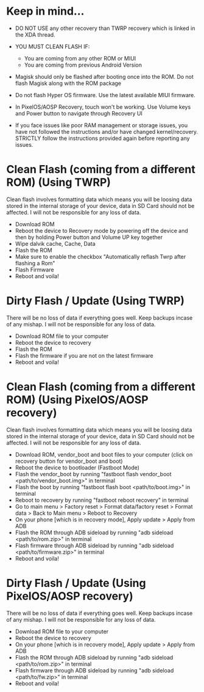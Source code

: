 # Keep in mind...
- DO NOT USE any other recovery than TWRP recovery which is linked in the XDA thread.
- YOU MUST CLEAN FLASH IF:
    - You are coming from any other ROM or MIUI
    - You are coming from previous Android Version
- Magisk should only be flashed after booting once into the ROM. Do not flash Magisk along with the ROM package
- Do not flash Hyper OS firmware. Use the latest available MIUI firmware.

- In PixelOS/AOSP Recovery, touch won't be working. Use Volume keys and Power button to navigate through Recovery UI

- If you face issues like poor RAM management or storage issues, you have not followed the instructions and/or have changed kernel/recovery. STRICTLY follow the instructions provided again before reporting any issues.

# Clean Flash (coming from a different ROM) (Using TWRP)
Clean flash involves formatting data which means you will be loosing data stored in the internal storage of your device, data in SD Card should not be affected. I will not be responsible for any loss of data.
- Download ROM
- Reboot the device to Recovery mode by powering off the device and then by holding Power button and Volume UP key together
- Wipe dalvik cache, Cache, Data
- Flash the ROM
- Make sure to enable the checkbox "Automatically reflash Twrp after flashing a Rom"
- Flash Firmware
- Reboot and voila!

# Dirty Flash / Update (Using TWRP)
There will be no loss of data if everything goes well. Keep backups incase of any mishap. I will not be responsible for any loss of data.
- Download ROM file to your computer
- Reboot the device to recovery
- Flash the ROM
- Flash the firmware if you are not on the latest firmware
- Reboot and voila!

# Clean Flash (coming from a different ROM) (Using PixelOS/AOSP recovery)
Clean flash involves formatting data which means you will be loosing data stored in the internal storage of your device, data in SD Card should not be affected. I will not be responsible for any loss of data.
- Download ROM, vendor_boot and boot files to your computer (click on recovery button for vendor_boot and boot)
- Reboot the device to bootloader (Fastboot Mode)
- Flash the vendor_boot by running "fastboot flash vendor_boot <path/to/vendor_boot.img>" in terminal
- Flash the boot by running "fastboot flash boot <path/to/boot.img>" in terminal
- Reboot to recovery by running "fastboot reboot recovery" in terminal
- Go to main menu > Factory reset > Format data/factory reset >  Format data >  Back to Main menu > Reboot to Recovery
- On your phone [which is in recovery mode], Apply update > Apply from ADB 
- Flash the ROM through ADB sideload by running "adb sideload <path/to/rom.zip>" in terminal
- Flash firmware through ADB sideload by running "adb sideload <path/to/firmware.zip>" in terminal
- Reboot and voila!

# Dirty Flash / Update (Using PixelOS/AOSP recovery)
There will be no loss of data if everything goes well. Keep backups incase of any mishap. I will not be responsible for any loss of data.
- Download ROM file to your computer
- Reboot the device to recovery
- On your phone [which is in recovery mode], Apply update > Apply from ADB 
- Flash the ROM through ADB sideload by running "adb sideload <path/to/rom.zip>" in terminal
- Flash firmware through ADB sideload by running "adb sideload <path/to/fw.zip>" in terminal
- Reboot and voila!
